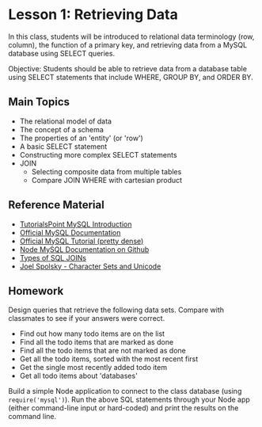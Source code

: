 # Lesson 1: Retrieving Data

In this class, students will be introduced to relational data terminology (row, column), the function of a primary key, and retrieving data from a MySQL database using SELECT queries.

Objective: Students should be able to retrieve data from a database table using SELECT statements that include WHERE, GROUP BY, and ORDER BY.

## Main Topics

- The relational model of data
- The concept of a schema
- The properties of an 'entity' (or 'row')
- A basic SELECT statement
- Constructing more complex SELECT statements
- JOIN
    - Selecting composite data from multiple tables
    - Compare JOIN WHERE with cartesian product

## Reference Material

- [TutorialsPoint MySQL Introduction](http://www.tutorialspoint.com/mysql/mysql-introduction.htm)
- [Official MySQL Documentation](https://dev.mysql.com/doc/refman/5.7/en/)
- [Official MySQL Tutorial (pretty dense)](https://dev.mysql.com/doc/refman/5.7/en/tutorial.html)
- [Node MySQL Documentation on Github](https://github.com/mysqljs/mysql)
- [Types of SQL JOINs](http://www.khankennels.com/blog/index.php/archives/2007/04/20/getting-joins/)
- [Joel Spolsky - Character Sets and Unicode](https://www.joelonsoftware.com/2003/10/08/the-absolute-minimum-every-software-developer-absolutely-positively-must-know-about-unicode-and-character-sets-no-excuses/)

## Homework

Design queries that retrieve the following data sets. Compare with classmates to see if your answers were correct.

- Find out how many todo items are on the list
- Find all the todo items that are marked as done
- Find all the todo items that are not marked as done
- Get all the todo items, sorted with the most recent first
- Get the single most recently added todo item
- Get all todo items about 'databases'

Build a simple Node application to connect to the class database (using `require('mysql')`). Run the above SQL statements through your Node app (either command-line input or hard-coded) and print the results on the command line.